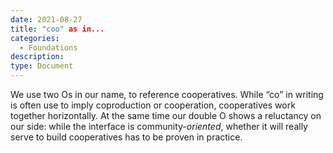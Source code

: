 ```yaml
---
date: 2021-08-27
title: "coo" as in...
categories:
  - Foundations
description: 
type: Document
---
```

We use two Os in our name, to reference cooperatives. While “co” in writing is often use to imply coproduction or cooperation, cooperatives work together horizontally. At the same time our double O shows a reluctancy on our side: while the interface is community-*oriented*, whether it will really serve to build cooperatives has to be proven in practice.
